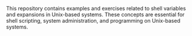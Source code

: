This repository contains examples and exercises related to shell variables and expansions in Unix-based systems. These concepts are essential for shell scripting, system administration, and programming on Unix-based systems.
